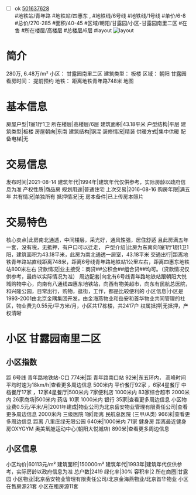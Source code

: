 - [ ] ok [501637628](https://bj.5i5j.com/ershoufang/501637628.html)  
 #地铁站/青年路 #地铁站/四惠东 ,  #地铁线/6号线 #地铁线/1号线
#单价/6-8 #总价/270-285 #面积/40-45   #区域/朝阳/甘露园/小区-甘露园南里二区 #在售 #所在楼层/高楼层 #总楼层/6层 #layout 
![layout](http://image2a.5i5j.com/bdir/layout/fe189e51d0d948cdab6cc91c938a1bb6.jpg_P5.jpg) 
# 简介 
 280万,  6.48万/m² 
小区： 甘露园南里二区
建筑类型： 板楼
区域： 朝阳 甘露园
看房时间： 提前预约
地铁： 距离地铁青年路748米 地图
# 基本信息 
 房屋户型|1室1厅1卫
所在楼层|高楼层/6层
建筑面积|43.18平米
户型结构|平层
建筑类型|板楼
房屋朝向|东南
建筑结构|钢混
装修情况|精装
供暖方式|集中供暖
配备电梯|无
# 交易信息 
 发布时间|2021-08-14
建筑年代|1994年|建筑年代仅供参考，实际房龄以政府信息为准
产权性质|商品房
规划用途|普通住宅
上次交易|2016-08-16
购房年限|满五年
共有情况|单独所有
抵押情况|无
房本备件|已上传房本照片
# 交易特色 
 核心卖点|此房南北通透，中间楼层，采光好，通风性强，居住舒适  且此房满五年一套，没有税，无抵押，有户口可以迁走，
户型介绍|此房为东南向1室1厅1厨1卫1阳，建筑面积为43.18平米，此房为南北通透一居室，43.18平米
交通出行|距离地铁青年路站直线距离748米，距离6号线青年路地铁站1公里左右，距离四惠东地铁站800米左右
贷款情况|业主接受：商贷##公积金##组合贷##均可。（贷款情况仅供参考，最终以实际情况为准）
周边配套|向北有6号线青年路地铁站跟朝阳大悦城购物中心，向南有八通线四惠东地铁站，向西有物美超市，向东有民航总医院，和兴隆公园，日常出行，购物，逛街，工作，都是比较便利的
小区信息|小区是1993-2001由北京金隅集团开发，由金海燕物业和岳安和首华物业共同管理的社区，物业费为0.55元/平方米/月，小区共17栋楼，共2417户
权属抵押|无抵押，产权清晰
# 小区 甘露园南里二区
## 小区指数 
 距 6号线 青年路地铁站-C口 774米|距 青年路南口站 92米|东五环内， 高峰时间平均时速为18km/h|查看更多周边信息
500米内 平价餐厅92家 ，6家4星餐厅
中档餐厅17家 ，12家4星餐厅|500米内 7家便利店
1000米内 83家综合超市
2000米内 26家商场|500米内 药店 10家
1000米内 银行 35家|查看更多周边信息
小区物业费0.5元/平米/月|2001年建成|物业公司为北京岳安物业管理有限责任公司|查看更多周边信息
2000米内 三级医院 1家|距离 民航总医院 (三甲/A类) 966米|查看更多周边信息
距离 八里庄绿无限公园 640米|1000米内 71家 健身房
距离最近健身房OXYGYM 奥美氧舱运动中心(朝阳大悦城店) 890米|查看更多周边信息
## 小区信息 
 小区均价|60113元/m²
建筑面积|150000m²
建筑年代|1993年|建筑年代仅供参考，实际房龄以政府信息为准
总户数|2419
绿化率|30%
容积率|2
所在商圈|甘露园
小区物业|北京岳安物业管理有限责任公司/北京金海燕物业/北京首华物业
小区在售房源21套
小区在租房源11套

